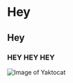 # Hey
## Hey 
### HEY HEY HEY

![Image of Yaktocat](https://octodex.github.com/images/yaktocat.png)

